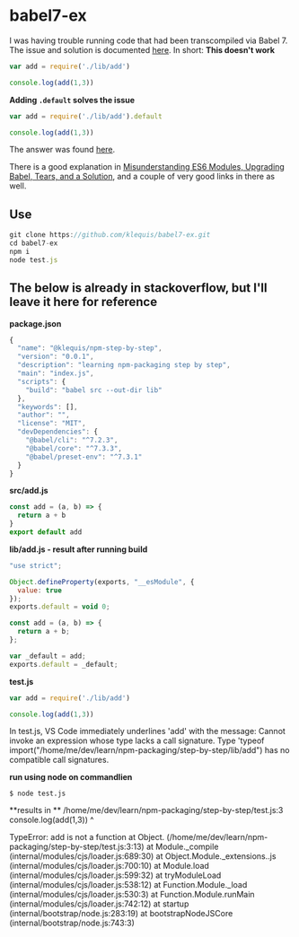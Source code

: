 # babel7-ex

I was having trouble running code that had been transcompiled via Babel 7. The issue and solution is documented [here](https://stackoverflow.com/questions/54871997/add-is-not-a-function-when-using-babel). In short:
**This doesn't work**
```js
var add = require('./lib/add')

console.log(add(1,3))
```
**Adding `.default` solves the issue**
```js
var add = require('./lib/add').default

console.log(add(1,3))
```

The answer was found [here](https://stackoverflow.com/questions/33505992/babel-6-changes-how-it-exports-default).

There is a good explanation in [Misunderstanding ES6 Modules, Upgrading Babel, Tears, and a Solution](https://medium.com/@kentcdodds/misunderstanding-es6-modules-upgrading-babel-tears-and-a-solution-ad2d5ab93ce0), and a couple of very good links in there as well.

## Use
```js
git clone https://github.com/klequis/babel7-ex.git
cd babel7-ex
npm i
node test.js
```

## The below is already in stackoverflow, but I'll leave it here for reference

**package.json**
```js
{
  "name": "@klequis/npm-step-by-step",
  "version": "0.0.1",
  "description": "learning npm-packaging step by step",
  "main": "index.js",
  "scripts": {
    "build": "babel src --out-dir lib"
  },
  "keywords": [],
  "author": "",
  "license": "MIT",
  "devDependencies": {
    "@babel/cli": "^7.2.3",
    "@babel/core": "^7.3.3",
    "@babel/preset-env": "^7.3.1"
  }
}
```

**src/add.js**
```js
const add = (a, b) => {
  return a + b
}
export default add
```

**lib/add.js - result after running build**
```js
"use strict";

Object.defineProperty(exports, "__esModule", {
  value: true
});
exports.default = void 0;

const add = (a, b) => {
  return a + b;
};

var _default = add;
exports.default = _default;
```

**test.js**
```js
var add = require('./lib/add')

console.log(add(1,3))
```

In test.js, VS Code immediately underlines 'add' with the message: Cannot invoke an expression whose type lacks a call signature. Type 'typeof import("/home/me/dev/learn/npm-packaging/step-by-step/lib/add") has no compatible call signatures.

**run using node on commandlien**
```
$ node test.js
```

**results in **
/home/me/dev/learn/npm-packaging/step-by-step/test.js:3
console.log(add(1,3))
            ^

TypeError: add is not a function
    at Object.<anonymous> (/home/me/dev/learn/npm-packaging/step-by-step/test.js:3:13)
    at Module._compile (internal/modules/cjs/loader.js:689:30)
    at Object.Module._extensions..js (internal/modules/cjs/loader.js:700:10)
    at Module.load (internal/modules/cjs/loader.js:599:32)
    at tryModuleLoad (internal/modules/cjs/loader.js:538:12)
    at Function.Module._load (internal/modules/cjs/loader.js:530:3)
    at Function.Module.runMain (internal/modules/cjs/loader.js:742:12)
    at startup (internal/bootstrap/node.js:283:19)
    at bootstrapNodeJSCore (internal/bootstrap/node.js:743:3)